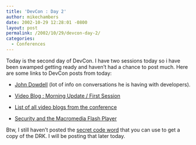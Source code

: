 ```yaml
---
title: 'DevCon : Day 2'
author: mikechambers
date: 2002-10-29 12:28:01 -0800
layout: post
permalink: /2002/10/29/devcon-day-2/
categories:
  - Conferences
---
```



Today is the second day of DevCon. I have two sessions today so i have been swamped getting ready and haven&#8217;t had a chance to post much. Here are some links to DevCon posts from today:  
  
*   [John Dowdell][1] (lot of info on conversations he is having with developers).
  
*   [Video Blog : Morning Update / First Session][2]
  
*   [List of all video blogs from the conference][3]
  
*   [Security and the Macromedia Flash Player][4]

  
Btw, I still haven&#8217;t posted the [secret code word][2] that you can use to get a copy of the DRK. I will be posting that later today.

 [1]: http://jdmx.blogspot.com/
 [2]: http://radio.weblogs.com/0106797/categories/devcon/2002/10/29.html#a326
 [3]: http://bilbo.macromedia.com/devconblog/blogitems.cfm
 [4]: http://radio.weblogs.com/0106797/categories/devcon/2002/10/29.html#a327